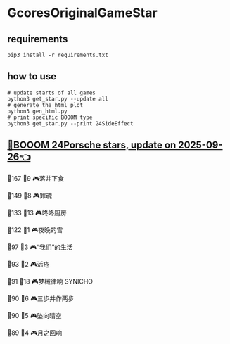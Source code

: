 # GcoresOriginalGameStar

## requirements
```
pip3 install -r requirements.txt
```

## how to use
```
# update starts of all games
python3 get_star.py --update all
# generate the html plot
python3 gen_html.py
# print specific BOOOM type
python3 get_star.py --print 24SideEffect
```

## [🔗BOOOM 24Porsche stars, update on 2025-09-26👈](https://raw.githack.com/sichaozhang1112/GcoresOriginalGameStar/main/html/24Porsche.html) 
🌟167 👥9   🎮落井下食               

🌟149 👥8   🎮罪魂                 

🌟133 👥13  🎮咚咚厨房               

🌟122 👥1   🎮夜晚的雪               

🌟97  👥3   🎮“我们”的生活            

🌟93  👥2   🎮活疮                 

🌟91  👥18  🎮梦械律响 SYNICHO       

🌟90  👥6   🎮三步并作两步             

🌟90  👥5   🎮坠向晴空               

🌟89  👥4   🎮月之回响               

